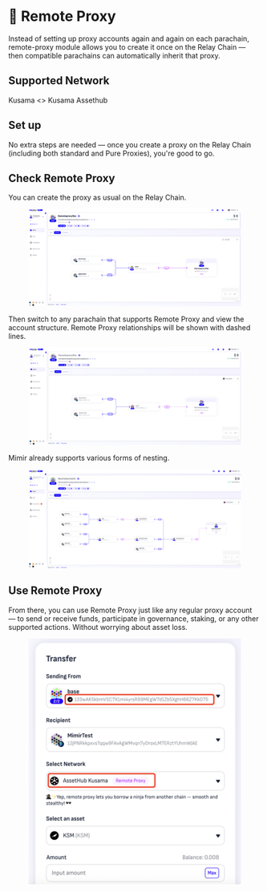 # 🛜 Remote Proxy

Instead of setting up proxy accounts again and again on each parachain, remote-proxy module allows you to create it once on the Relay Chain — then compatible parachains can automatically inherit that proxy.

## Supported Network

Kusama <> Kusama Assethub

## Set up

No extra steps are needed — once you create a proxy on the Relay Chain (including both standard and Pure Proxies), you're good to go.

## Check Remote Proxy

You can create the proxy as usual on the Relay Chain.

<figure><img src=".gitbook/assets/image (59).png" alt=""><figcaption></figcaption></figure>

Then switch to any parachain that supports Remote Proxy and view the account structure. Remote Proxy relationships will be shown with dashed lines.

<figure><img src=".gitbook/assets/image (61).png" alt=""><figcaption></figcaption></figure>

Mimir already supports various forms of nesting.

<figure><img src=".gitbook/assets/image (62).png" alt=""><figcaption></figcaption></figure>

## Use Remote Proxy

From there, you can use Remote Proxy just like any regular proxy account — to send or receive funds, participate in governance, staking, or any other supported actions. Without worrying about asset loss.

<figure><img src=".gitbook/assets/image.png" alt=""><figcaption></figcaption></figure>


